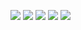 ![](https://github-profile-summary-cards.vercel.app/api/cards/profile-details?username=dougmasten&theme=github_dark)
![](https://github-profile-summary-cards.vercel.app/api/cards/repos-per-language?username=dougmasten&theme=github_dark)
![](https://github-profile-summary-cards.vercel.app/api/cards/most-commit-language?username=dougmasten&theme=github_dark)
![](https://github-profile-summary-cards.vercel.app/api/cards/stats?username=dougmasten&theme=github_dark)
![](https://github-profile-summary-cards.vercel.app/api/cards/productive-time?username=dougmasten&theme=github_dark)


